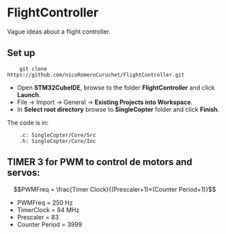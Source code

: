 # FlightController
Vague ideas about a flight controller.

## Set up
        git clone https://github.com/nicoRomeroCuruchet/FlightController.git

- Open **STM32CubeIDE**, browse to the folder **FlightController** and click **Launch**.
- File -> Import -> General -> **Existing Projects into Workspace**.
- In **Select root directory** browse to **SingleCopter** folder and click **Finish**.
        
The code is in:

        .c: SingleCopter/Core/Src
        .h: SingleCopter/Core/Inc

## TIMER 3 for PWM to control de motors and servos:

$$PWMFreq = \frac{Timer Clock}{(Prescaler+1)×(Counter Period+1)}$$

- PWMFreq        = 250 Hz
- TimerClock     = 84 MHz
- Prescaler      = 83
- Counter Period = 3999
